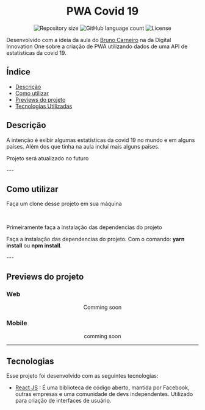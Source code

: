 <h1 align="center">
  PWA Covid 19
</h1>

<p align="center">
 <img alt="Repository size" src="https://img.shields.io/github/repo-size/luizeduul/PWA-covid19-Statistics">
 <img alt="GitHub language count" src="https://img.shields.io/github/languages/count/luizeduul/PWA-covid19-Statistics">
 <img alt="License" src="https://img.shields.io/badge/license-MIT-brightgreen">
</p>

<p>Desenvolvido com a ideia da aula  do <a href="https://www.linkedin.com/in/carneirobruno/" target="_blank" rel="noopener noreferrer nofollow">Bruno Carneiro</a> na  da Digital Innovation One sobre a criação de PWA utilizando dados de uma API de estatísticas da covid 19.  
  
</p>

## Índice
- [Descrição](#descrição)
- [Como utilizar](#como-utilizar)
- [Previews do projeto](#previews-do-projeto)
- [Tecnologias Utilizadas](#tecnologias)

## Descrição
<p>A intenção é exibir algumas estatísticas da covid 19 no mundo e em alguns países. Além dos que tinha na aula incluí mais alguns países.</p>
<p>Projeto será atualizado no futuro</p>
---

## Como utilizar 
<p>Faça um clone desse projeto em sua máquina</p><br>
<p>Primeiramente faça a instalação das dependencias do projeto</p>
<p>Faça a instalação das dependencias do projeto. Com o comando: <strong>yarn install</strong> ou <strong>npm install</strong>.</p>
---

## Previews do projeto
<h3>Web</h3>
<p align="center">
  Comming soon
</p>

<h3>Mobile</h3>
<p align="center">
  comming soon
</p>

---

## Tecnologias
 Esse projeto foi desenvolvido com as seguintes tecnologias:
  - [React JS](https://reactjs.org) : É uma biblioteca de código aberto, mantida por Facebook, outras empresas e uma comunidade de devs independentes. Utilizado para criação de interfaces de usuário.
